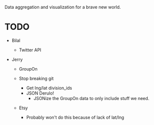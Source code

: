 Data aggregation and visualization for a brave new world.


TODO
====

* Bilal
	* Twitter API

* Jerry 
	* GroupOn
    * Stop breaking git
		* Get lng/lat division_ids
		* JSON Derulo!
			* JSONize the GroupOn data to only include stuff we need.

	* Etsy
		* Probably won't do this because of lack of lat/lng
